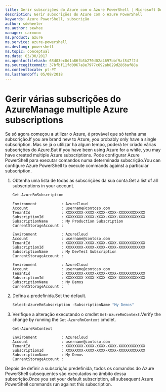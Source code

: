 ```yaml
---
title: Gerir subscrições do Azure com o Azure PowerShell | Microsoft Docs
description: Gerir subscrições do Azure com o Azure PowerShell
keywords: Azure PowerShell, subscrição
author: sdwheeler
ms.author: sewhee
manager: carmonm
ms.product: azure
ms.service: azure-powershell
ms.devlang: powershell
ms.topic: conceptual
ms.date: 03/30/2017
ms.openlocfilehash: 68d03ec8d1a86fb3b270d02a4697bbf9af847f2d
ms.sourcegitcommit: 37bfbf11fd0967a8e7977c692ab829d286baf88a
ms.contentlocale: pt-PT
ms.lasthandoff: 05/08/2018
---
```

# <a name="manage-multiple-azure-subscriptions"></a><span data-ttu-id="ad49b-104">Gerir várias subscrições do Azure</span><span class="sxs-lookup"><span data-stu-id="ad49b-104">Manage multiple Azure subscriptions</span></span>

<span data-ttu-id="ad49b-105">Se só agora começou a utilizar o Azure, é provável que só tenha uma subscrição.</span><span class="sxs-lookup"><span data-stu-id="ad49b-105">If you are brand new to Azure, you probably only have a single subscription.</span></span> <span data-ttu-id="ad49b-106">Mas se já o utilizar há algum tempo, poderá ter criado várias subscrições do Azure.</span><span class="sxs-lookup"><span data-stu-id="ad49b-106">But if you have been using Azure for a while, you may have created multiple Azure subscriptions.</span></span> <span data-ttu-id="ad49b-107">Pode configurar Azure PowerShell para executar comandos numa determinada subscrição.</span><span class="sxs-lookup"><span data-stu-id="ad49b-107">You can configure Azure PowerShell to execute commands against a particular subscription.</span></span>

1. <span data-ttu-id="ad49b-108">Obtenha uma lista de todas as subscrições da sua conta.</span><span class="sxs-lookup"><span data-stu-id="ad49b-108">Get a list of all subscriptions in your account.</span></span>

    ```powershell
    Get-AzureRmSubscription
    ```

    ```
    Environment           : AzureCloud
    Account               : username@contoso.com
    TenantId              : XXXXXXXX-XXXX-XXXX-XXXX-XXXXXXXXXXXX
    SubscriptionId        : XXXXXXXX-XXXX-XXXX-XXXX-XXXXXXXXXXXX
    SubscriptionName      : My Production Subscription
    CurrentStorageAccount :

    Environment           : AzureCloud
    Account               : username@contoso.com
    TenantId              : XXXXXXXX-XXXX-XXXX-XXXX-XXXXXXXXXXXX
    SubscriptionId        : XXXXXXXX-XXXX-XXXX-XXXX-XXXXXXXXXXXX
    SubscriptionName      : My DevTest Subscription
    CurrentStorageAccount :

    Environment           : AzureCloud
    Account               : username@contoso.com
    TenantId              : XXXXXXXX-XXXX-XXXX-XXXX-XXXXXXXXXXXX
    SubscriptionId        : XXXXXXXX-XXXX-XXXX-XXXX-XXXXXXXXXXXX
    SubscriptionName      : My Demos
    CurrentStorageAccount :
    ```

2. <span data-ttu-id="ad49b-109">Defina a predefinida.</span><span class="sxs-lookup"><span data-stu-id="ad49b-109">Set the default.</span></span>

    ```powershell
    Select-AzureRmSubscription -SubscriptionName "My Demos"
    ```

3. <span data-ttu-id="ad49b-110">Verifique a alteração executando o cmdlet `Get-AzureRmContext`.</span><span class="sxs-lookup"><span data-stu-id="ad49b-110">Verify the change by running the `Get-AzureRmContext` cmdlet.</span></span>

    ```powershell
    Get-AzureRmContext
    ```

    ```
    Environment           : AzureCloud
    Account               : username@contoso.com
    TenantId              : XXXXXXXX-XXXX-XXXX-XXXX-XXXXXXXXXXXX
    SubscriptionId        : XXXXXXXX-XXXX-XXXX-XXXX-XXXXXXXXXXXX
    SubscriptionName      : My Demos
    CurrentStorageAccount :
    ```

<span data-ttu-id="ad49b-111">Depois de definir a subscrição predefinida, todos os comandos do Azure PowerShell subsequentes são executados no âmbito dessa subscrição.</span><span class="sxs-lookup"><span data-stu-id="ad49b-111">Once you set your default subscription, all subsequent Azure PowerShell commands run against this subscription.</span></span>
